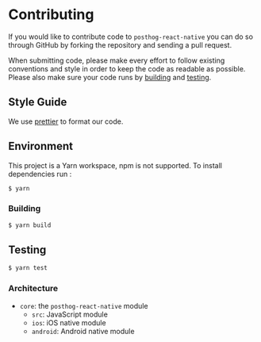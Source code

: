 # Contributing

If you would like to contribute code to `posthog-react-native` you can do so through
GitHub by forking the repository and sending a pull request.

When submitting code, please make every effort to follow existing conventions
and style in order to keep the code as readable as possible. Please also make
sure your code runs by [building](#building) and [testing](#testing).

## Style Guide

We use [prettier](https://www.github.com/prettier/prettier) to format our code.

## Environment

This project is a Yarn workspace, npm is not supported. To install dependencies run :

```bash
$ yarn
```

### Building

```bash
$ yarn build
```

## Testing

```bash
$ yarn test
```

### Architecture

- `core`: the `posthog-react-native` module
  - `src`: JavaScript module
  - `ios`: iOS native module
  - `android`: Android native module
